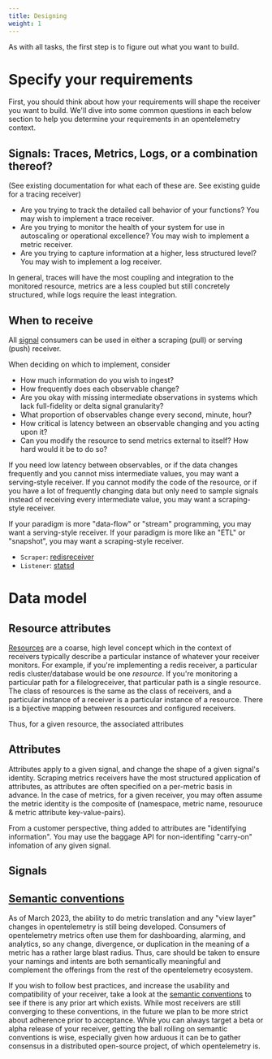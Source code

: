```yaml
---
title: Designing
weight: 1
---
```


As with all tasks, the first step is to figure out what you want to build.

# Specify your requirements

First, you should think about how your requirements will shape the receiver you
want to build.  We'll dive into some common questions in each below section to help you determine
your requirements in an opentelemetry context.


## Signals: Traces, Metrics, Logs, or a combination thereof?

(See existing documentation for what each of these are. See existing guide for a tracing receiver)

- Are you trying to track the detailed call behavior of your functions?  You may wish to implement a trace receiver.
- Are you trying to monitor the health of your system for use in autoscaling or operational excellence?  You may wish to implement a metric receiver.
- Are you trying to capture information at a higher, less structured level? You may wish to implement a log receiver.

In general, traces will have the most coupling and integration to the monitored resource, metrics are a less coupled but still concretely structured, while logs require the least integration.

## When to receive
All [signal](https://opentelemetry.io/docs/concepts/signals/) consumers can be used in either a scraping (pull) or serving (push) receiver.

When deciding on which to implement, consider

- How much information do you wish to ingest?
- How frequently does each observable change?
- Are you okay with missing intermediate observations in systems which lack full-fidelity or delta signal granularity?
- What proportion of observables change every second, minute, hour? 
- How critical is latency between an observable changing and you acting upon it?
- Can you modify the resource to send metrics external to itself?  How hard would it be to do so?

If you need low latency between observables, or if the data changes frequently and you cannot miss intermediate values, you may want a serving-style receiver.
If you cannot modify the code of the resource, or if you have a lot of frequently changing data but only need to sample signals instead of receiving every intermediate value, you may want a scraping-style receiver.

If your paradigm is more "data-flow" or "stream" programming, you may want a serving-style receiver.
If your paradigm is more like an "ETL" or "snapshot", you may want a scraping-style receiver.

- `Scraper`: [redisreceiver](https://github.com/open-telemetry/opentelemetry-collector-contrib/tree/main/receiver/redisreceiver)
- `Listener`: [statsd](https://github.com/open-telemetry/opentelemetry-collector-contrib/tree/main/receiver/statsdreceiver)


# Data model
## Resource attributes
[Resources](https://opentelemetry.io/docs/specs/otel/resource/) are a coarse, high level concept which in the context of receivers typically describe a particular instance of whatever your receiver monitors.  For example, if you're implementing a redis receiver, a particular redis cluster/database would be one *resource*.  If you're monitoring a particular path for a filelogreceiver, that particular path is a single resource.
The class of resources is the same as the class of receivers, and a particular instance of a receiver is a particular instance of a resource.
There is a bijective mapping between resources and configured receivers.
<!-- TODO hey so we should take the intro from this and put it on the main page https://github.com/open-telemetry/opentelemetry-specification/blob/main/specification/resource/sdk.md -->

Thus, for a given resource, the associated attributes

## Attributes
Attributes apply to a given signal, and change the shape of a given signal's identity.  Scraping metrics receivers have the most structured application of attributes, as attributes are often specified on a per-metric basis in advance.  In the case of metrics, for a given receiver, you may often assume the metric identity is the composite of (namespace, metric name, resouruce & metric attribute key-value-pairs).

From a customer perspective, thing added to attributes are "identifying information".  You may use the baggage API for non-identifing "carry-on" infomation of any given signal.

## Signals
## [Semantic conventions](https://github.com/open-telemetry/semantic-conventions)

As of March 2023, the ability to do metric translation and any "view layer"
changes in opentelemetry is still being developed. Consumers of opentelemetry
metrics often use them for dashboarding, alarming, and analytics, so any change,
divergence, or duplication in the meaning of a metric has a rather large blast
radius. Thus, care should be taken to ensure your namings and intents are both
semantically meaningful and complement the offerings from the rest of the
opentelemetry ecosystem.

If you wish to follow best practices, and increase the usability and compatibility
of your receiver, take a look at the [semantic conventions](https://github.com/open-telemetry/semantic-conventions)
to see if there is any prior art which exists. While most receivers are still
converging to these conventions, in the future we plan to be more strict about
adherence prior to acceptance. While you can always target a beta or alpha
release of your receiver, getting the ball rolling on semantic conventions is
wise, especially given how arduous it can be to gather consensus in a
distributed open-source project, of which opentelemetry is.

